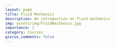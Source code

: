 ```yaml
---
layout: page
title: Fluid Mechanics
description: An introduction on fluid mechanics
img: assets/img/FluidMechanics.jpg
importance: 1
category: Courses
giscus_comments: false
---
```


